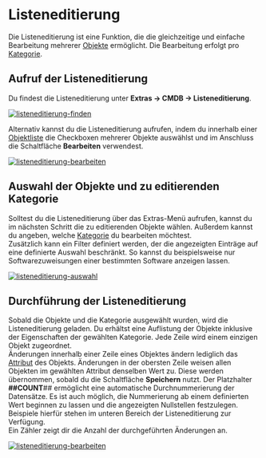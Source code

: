 # Listeneditierung

Die Listeneditierung ist eine Funktion, die die gleichzeitige und einfache Bearbeitung mehrerer [Objekte](../grundlagen/struktur-it-dokumentation.md) ermöglicht. Die Bearbeitung erfolgt pro [Kategorie](../grundlagen/struktur-it-dokumentation.md).

Aufruf der Listeneditierung
---------------------------

Du findest die Listeneditierung unter **Extras → CMDB → Listeneditierung**. 

[![listeneditierung-finden](../assets/images/de/effizientes-dokumentieren/listeneditierung/1-le.png)](../assets/images/de/effizientes-dokumentieren/listeneditierung/1-le.png)

Alternativ kannst du die Listeneditierung aufrufen, indem du innerhalb einer [Objektliste](../grundlagen/objekt-liste/index.md) die Checkboxen mehrerer Objekte auswählst und im Anschluss die Schaltfläche **Bearbeiten** verwendest.

[![listeneditierung-bearbeiten](../assets/images/de/effizientes-dokumentieren/listeneditierung/2-le.gif)](../assets/images/de/effizientes-dokumentieren/listeneditierung/2-le.gif)

  

Auswahl der Objekte und zu editierenden Kategorie
-------------------------------------------------

Solltest du die Listeneditierung über das Extras-Menü aufrufen, kannst du im nächsten Schritt die zu editierenden Objekte wählen. Außerdem kannst du angeben, welche [Kategorie](../grundlagen/struktur-it-dokumentation.md) du bearbeiten möchtest.  
Zusätzlich kann ein Filter definiert werden, der die angezeigten Einträge auf eine definierte Auswahl beschränkt. So kannst du beispielsweise nur Softwarezuweisungen einer bestimmten Software anzeigen lassen.

[![listeneditierung-auswahl](../assets/images/de/effizientes-dokumentieren/listeneditierung/3-le.gif)](../assets/images/de/effizientes-dokumentieren/listeneditierung/3-le.gif)

Durchführung der Listeneditierung
---------------------------------

Sobald die Objekte und die Kategorie ausgewählt wurden, wird die Listeneditierung geladen. Du erhältst eine Auflistung der Objekte inklusive der Eigenschaften der gewählten Kategorie. Jede Zeile wird einem einzigen Objekt zugeordnet.  
Änderungen innerhalb einer Zeile eines Objektes ändern lediglich das [Attribut](../grundlagen/struktur-it-dokumentation.md) des Objekts. Änderungen in der obersten Zeile weisen allen Objekten im gewählten Attribut denselben Wert zu. Diese werden übernommen, sobald du die Schaltfläche **Speichern** nutzt.
Der Platzhalter **##COUNT**\## ermöglicht eine automatische Durchnummerierung der Datensätze. Es ist auch möglich, die Nummerierung ab einem definierten Wert beginnen zu lassen und die angezeigten Nullstellen festzulegen. Beispiele hierfür stehen im unteren Bereich der Listeneditierung zur Verfügung.  
Ein Zähler zeigt dir die Anzahl der durchgeführten Änderungen an.

[![listeneditierung-bearbeiten](../assets/images/de/effizientes-dokumentieren/listeneditierung/4-le.gif)](../assets/images/de/effizientes-dokumentieren/listeneditierung/4-le.gif)